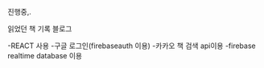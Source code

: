 진행중,.

읽었던 책 기록 블로그

-REACT 사용
-구글 로그인(firebaseauth 이용)
-카카오 책 검색 api이용
-firebase realtime database 이용
